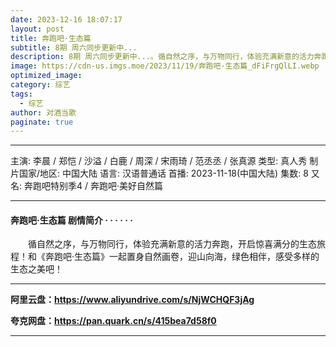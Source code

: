 ```yaml
---
date: 2023-12-16 18:07:17
layout: post
title: 奔跑吧·生态篇
subtitle: 8期 周六同步更新中...
description: 8期 周六同步更新中...。循自然之序，与万物同行，体验充满新意的活力奔跑，开启惊喜满分的生态旅程！和《奔跑吧·生态篇》一起置身自然画卷，迎山向海，绿色相伴，感受多样的生态之美吧！......
image: https://cdn-us.imgs.moe/2023/11/19/奔跑吧·生态篇_dFiFrgQlLI.webp
optimized_image: 
category: 综艺
tags:
  - 综艺
author: 对酒当歌
paginate: true
---
```


---

主演: 李晨 / 郑恺 / 沙溢 / 白鹿 / 周深 / 宋雨琦 / 范丞丞 / 张真源
类型: 真人秀
制片国家/地区: 中国大陆
语言: 汉语普通话
首播: 2023-11-18(中国大陆)
集数: 8
又名: 奔跑吧特别季4 / 奔跑吧·美好自然篇

---

#### 奔跑吧·生态篇 剧情简介 · · · · · ·

　　循自然之序，与万物同行，体验充满新意的活力奔跑，开启惊喜满分的生态旅程！和《奔跑吧·生态篇》一起置身自然画卷，迎山向海，绿色相伴，感受多样的生态之美吧！

---

**阿里云盘：<https://www.aliyundrive.com/s/NjWCHQF3jAg>**

**夸克网盘：<https://pan.quark.cn/s/415bea7d58f0>**

---
